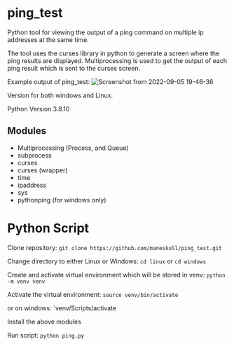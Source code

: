 # ping_test

Python tool for viewing the output of a ping command on multiple ip addresses at the same time.

The tool uses the curses library in python to generate a screen where the ping results are displayed. Multiprocessing is used to get the output of each ping result which is sent to the curses screen.

Example output of ping_test:
![Screenshot from 2022-09-05 19-46-36](https://user-images.githubusercontent.com/101291172/188507322-0cb28f2f-6c22-42da-9a34-d305c4ecdf3d.png)


Version for both windows and Linux.

Python Version 3.8.10

## Modules
- Multiprocessing (Process, and Queue)
- subprocess
- curses
- curses (wrapper)
- time
- ipaddress
- sys
- pythonping (for windows only)

# Python Script

Clone repository:
  `git clone https://github.com/maneskull/ping_test.git`
  
Change directory to either Linux or Windows:
  `cd linux`
    or
  `cd windows`
  
Create and activate virtual environment which will be stored in venv:
  `python -m venv venv`

Activate the virtual environment:
  `source venv/bin/activate`
  
or on windows:
   `venv/Scripts/activate
   
Install the above modules

Run script:
  `python ping.py`
